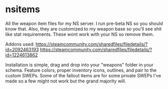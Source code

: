 # nsitems

All the weapon item files for my NS server. I run pre-beta NS so you should know that. Also, they are customized to my weapon base so you'll see shit like stat requirements. These wont work with your NS so remove them.

Addons used:
https://steamcommunity.com/sharedfiles/filedetails/?id=2092463193
https://steamcommunity.com/sharedfiles/filedetails/?id=1224613862


Installation is simple, drag and drop into your "weapons" folder in your schema. Feature colors, proper inventory icons, outlines, and pair to the custom SWEPs. Some of the fallout items are for some private SWEPs I've made so a few might not work but the grand majority will.

